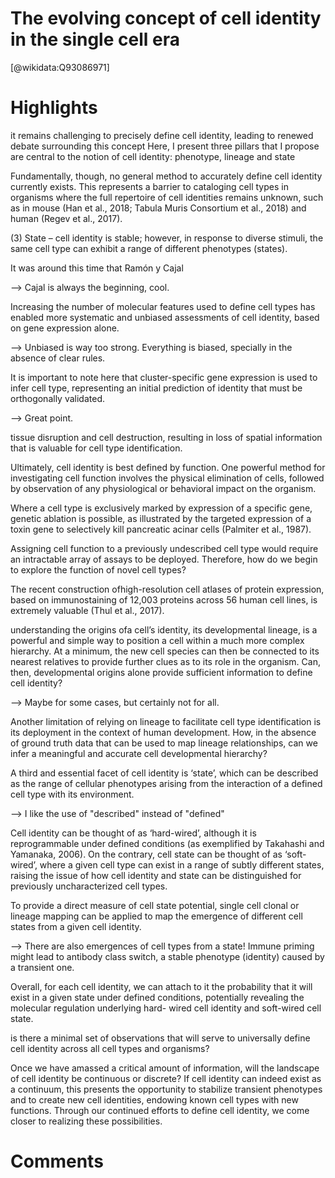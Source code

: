 
The evolving concept of cell identity in the single cell era
============================================================
  
  [@wikidata:Q93086971]  

# Highlights

it remains challenging to precisely define cell identity, leading to renewed debate surrounding this concept
Here, I present three pillars that I propose are central to the notion of cell identity: phenotype, lineage and state

Fundamentally, though, no general method to accurately define cell identity currently exists. This represents a barrier to cataloging cell types in organisms where the full repertoire of cell identities remains unknown, such as in mouse (Han et al., 2018; Tabula Muris Consortium et al., 2018) and human (Regev et al., 2017).

(3) State – cell identity is stable; however, in response to diverse stimuli, the same cell type can exhibit a range of different phenotypes (states).

It was around this time that Ramón y Cajal

--> Cajal is always the beginning, cool.

Increasing the number of molecular features used to define cell types has enabled more systematic and unbiased assessments of cell identity, based on gene expression alone.

--> Unbiased is way too strong. Everything is biased, specially in the absence of clear rules.

It is important to note here that cluster-specific gene expression is used to infer cell type, representing an initial prediction of identity that must be orthogonally validated.

--> Great point.

tissue disruption and cell destruction, resulting in loss of spatial information that is valuable for cell type identification.

Ultimately, cell identity is best defined by function. One powerful method for investigating cell function involves the physical elimination of cells, followed by observation of any physiological or behavioral impact on the organism.

Where a cell type is exclusively marked by expression of a specific gene, genetic ablation is possible, as illustrated by the targeted expression of a toxin gene to selectively kill pancreatic acinar cells (Palmiter et al., 1987).

Assigning cell function to a previously undescribed cell type would require an intractable array of assays to be deployed. Therefore, how do we begin to explore the function of novel cell types?

The recent construction ofhigh-resolution cell atlases of protein expression, based on immunostaining of 12,003 proteins across 56 human cell lines, is extremely valuable (Thul et al., 2017).

understanding the origins ofa cell’s identity, its developmental lineage, is a powerful and simple way to position a cell within a much more complex hierarchy. At a minimum, the new cell species can then be connected to its nearest relatives to provide further clues as to its role in the organism. Can, then, developmental origins alone provide sufficient information to define cell identity?

--> Maybe for some cases, but certainly not for all. 

Another limitation of relying on lineage to facilitate cell type identification is its deployment in the context of human development. How, in the absence of ground truth data that can be used to map lineage relationships, can we infer a meaningful and accurate cell developmental hierarchy?

A third and essential facet of cell identity is ‘state’, which can be described as the range of cellular phenotypes arising from the interaction of a defined cell type with its environment.

--> I like the use of "described" instead of "defined"

Cell identity can be thought of as ‘hard-wired’, although it is reprogrammable under defined conditions (as exemplified by Takahashi and Yamanaka, 2006). On the contrary, cell state can be thought of as ‘soft-wired’, where a given cell type can exist in a range of subtly different states, raising the issue of how cell identity and state can be distinguished for previously uncharacterized cell types.

To provide a direct measure of cell state potential, single cell clonal or lineage mapping can be applied to map the emergence of different cell states from a given cell identity.

--> There are also emergences of cell types from a state! Immune priming might lead to antibody class switch, a stable phenotype (identity) caused by a transient one. 

Overall, for each cell identity, we can attach to it the probability that it will exist in a given state under defined conditions, potentially revealing the molecular regulation underlying hard- wired cell identity and soft-wired cell state.

is there a minimal set of observations that will serve to universally define cell identity across all cell types and organisms?

Once we have amassed a critical amount of information, will the landscape of cell identity be continuous or discrete? If cell identity can indeed exist as a continuum, this presents the opportunity to stabilize transient phenotypes and to create new cell identities, endowing known cell types with new functions. Through our continued efforts to define cell identity, we come closer to realizing these possibilities.

# Comments
